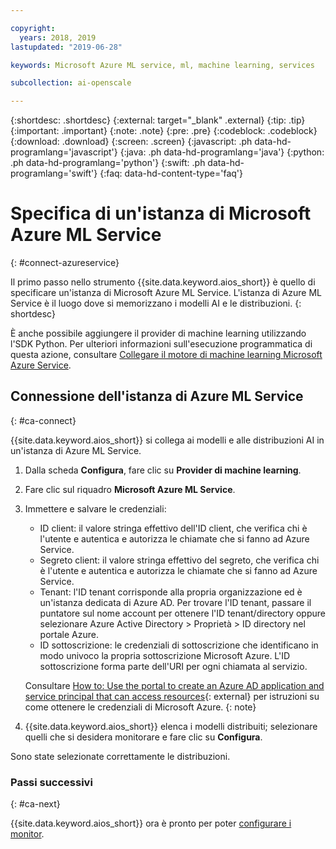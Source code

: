 ```yaml
---

copyright:
  years: 2018, 2019
lastupdated: "2019-06-28"

keywords: Microsoft Azure ML service, ml, machine learning, services

subcollection: ai-openscale

---
```


{:shortdesc: .shortdesc}
{:external: target="_blank" .external}
{:tip: .tip}
{:important: .important}
{:note: .note}
{:pre: .pre}
{:codeblock: .codeblock}
{:download: .download}
{:screen: .screen}
{:javascript: .ph data-hd-programlang='javascript'}
{:java: .ph data-hd-programlang='java'}
{:python: .ph data-hd-programlang='python'}
{:swift: .ph data-hd-programlang='swift'}
{:faq: data-hd-content-type='faq'}

# Specifica di un'istanza di Microsoft Azure ML Service
{: #connect-azureservice}

Il primo passo nello strumento {{site.data.keyword.aios_short}} è quello di specificare un'istanza di Microsoft Azure ML Service. L'istanza di Azure ML Service è il luogo dove si memorizzano i modelli AI e le distribuzioni.
{: shortdesc}

È anche possibile aggiungere il provider di machine learning utilizzando l'SDK Python. Per ulteriori informazioni sull'esecuzione programmatica di questa azione, consultare [Collegare il motore di machine learning Microsoft Azure Service](/docs/services/ai-openscale?topic=ai-openscale-cml-azsrvconfig#cml-azsrvbind).

## Connessione dell'istanza di Azure ML Service
{: #ca-connect}

{{site.data.keyword.aios_short}} si collega ai modelli e alle distribuzioni AI in un'istanza di Azure ML Service.

1.  Dalla scheda **Configura**, fare clic su **Provider di machine learning**.
1.  Fare clic sul riquadro **Microsoft Azure ML Service**.
1.  Immettere e salvare le credenziali:

    - ID client: il valore stringa effettivo dell'ID client, che verifica chi è l'utente e autentica e autorizza le chiamate che si fanno ad Azure Service.
    - Segreto client: il valore stringa effettivo del segreto, che verifica chi è l'utente e autentica e autorizza le chiamate che si fanno ad Azure Service.
    - Tenant: l'ID tenant corrisponde alla propria organizzazione ed è un'istanza dedicata di Azure AD. Per trovare l'ID tenant, passare il puntatore sul nome account per ottenere l'ID tenant/directory oppure selezionare Azure Active Directory > Proprietà > ID directory nel portale Azure.
    - ID sottoscrizione: le credenziali di sottoscrizione che identificano in modo univoco la propria sottoscrizione Microsoft Azure. L'ID sottoscrizione forma parte dell'URI per ogni chiamata al servizio.

    Consultare [How to: Use the portal to create an Azure AD application and service principal that can access resources](https://docs.microsoft.com/en-us/azure/active-directory/develop/howto-create-service-principal-portal){: external} per istruzioni su come ottenere le credenziali di Microsoft Azure.
    {: note}

1.  {{site.data.keyword.aios_short}} elenca i modelli distribuiti; selezionare quelli che si desidera monitorare e fare clic su **Configura**.

Sono state selezionate correttamente le distribuzioni.

### Passi successivi
{: #ca-next}

{{site.data.keyword.aios_short}} ora è pronto per poter [configurare i monitor](/docs/services/ai-openscale?topic=ai-openscale-mo-config).
